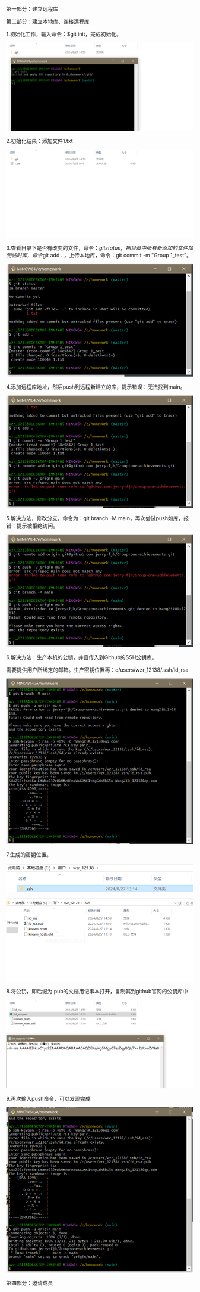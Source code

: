 第一部分：建立远程库

第二部分：建立本地库、连接远程库

1.初始化工作，输入命令：$git init，完成初始化。

![微信图片_20240827145210](微信图片_20240827145210.png)

2.初始化结果：添加文件1.txt

![微信图片_20240827145250](微信图片_20240827145250.png)

3.查看目录下是否有改变的文件，命令：$git status，把目录中所有新添加的文件加到临时库，命令$git add . ，上传本地库，命令：git commit -m "Group 1_test"。

![微信图片_20240827145432](微信图片_20240827145432.png)

4.添加远程库地址，然后push到远程新建立的库，提示错误：无法找到main。

![微信图片_20240827145524](微信图片_20240827145524.png)

5.解决方法，修改分支，命令为：git branch -M main，再次尝试push如库，报错：提示被拒绝访问。

![微信图片_20240827145603](微信图片_20240827145603.png)

6.解决方法：生产本机的公钥，并且传入到Github的SSH公钥库。

需要提供用户所绑定的邮箱。生产密钥位置再：c/users/wzr_12138/.ssh/id_rsa

![微信图片_20240827145921](微信图片_20240827145921.png)

7.生成的密钥位置。

![微信图片_20240827150008](微信图片_20240827150008.png)

![微信图片_20240827150024](微信图片_20240827150024.png)

8.将公钥，即后缀为.pub的文档用记事本打开，复制其到github官网的公钥库中

![微信图片_20240827150043](微信图片_20240827150043.png)

9.再次输入push命令，可以发现完成

![微信图片_20240827150831](微信图片_20240827150831.png)

第四部分：邀请成员